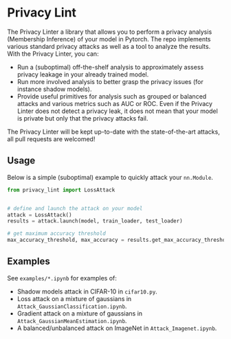 # Privacy Lint

The Privacy Linter a library that allows you to perform a privacy analysis (Membership Inference) of your model in Pytorch. The repo implements various standard privacy attacks as well as a tool to analyze the results. With the Privacy Linter, you can:
- Run a (suboptimal) off-the-shelf analysis to approximately assess privacy leakage in your already trained model.
- Run more involved analysis to better grasp the privacy issues (for instance shadow models).
- Provide useful primitives for analysis such as grouped or balanced attacks and various metrics such as AUC or ROC.
Even if the Privacy Linter does not detect a privacy leak, it does not mean that your model is private but only that the privacy attacks fail.

The Privacy Linter will be kept up-to-date with the state-of-the-art attacks, all pull requests are welcomed!

## Usage

Below is a simple (suboptimal) example to quickly attack your `nn.Module`.

```python
from privacy_lint import LossAttack


# define and launch the attack on your model
attack = LossAttack()
results = attack.launch(model, train_loader, test_loader)

# get maximum accuracy threshold 
max_accuracy_threshold, max_accuracy = results.get_max_accuracy_threshold()
```

## Examples

See `examples/*.ipynb` for examples of:
- Shadow models attack in CIFAR-10 in `cifar10.py`.
- Loss attack on a mixture of gaussians in `Attack_GaussianClassification.ipynb`.
- Gradient attack on a mixture of gaussians in `Attack_GaussianMeanEstimation.ipynb`.
- A balanced/unbalanced attack on ImageNet in `Attack_Imagenet.ipynb`.
